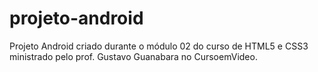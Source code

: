 # projeto-android
 Projeto Android criado durante o módulo 02 do curso de HTML5 e CSS3 ministrado pelo prof. Gustavo Guanabara no CursoemVideo.
